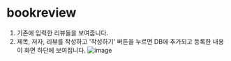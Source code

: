 # bookreview
1. 기존에 입력한 리뷰들을 보여줍니다.
2. 제목, 저자, 리뷰를 작성하고 '작성하기' 버튼을 누르면 DB에 추가되고 등록한 내용이 화면 하단에 보여집니다.
![image](https://user-images.githubusercontent.com/71905164/163926917-ebb131e7-f9cf-477a-9364-a8e99b89dfb8.png)
